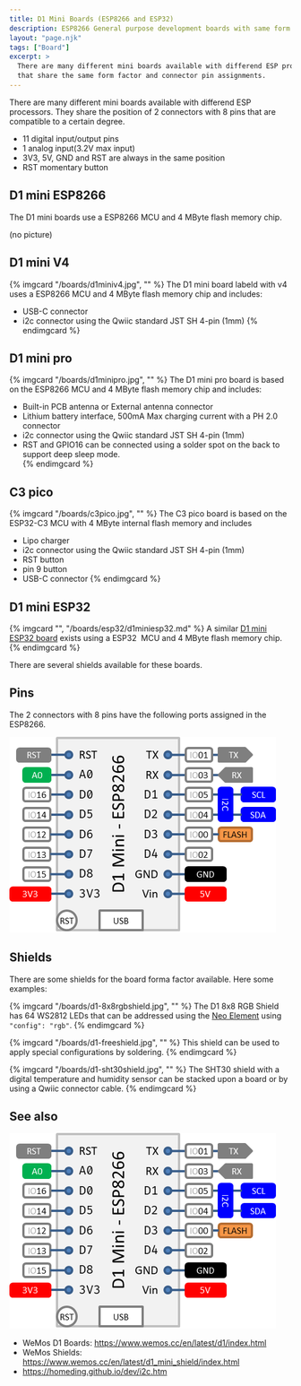 ```yaml
---
title: D1 Mini Boards (ESP8266 and ESP32)
description: ESP8266 General purpose development boards with same form factor.
layout: "page.njk"
tags: ["Board"]
excerpt: >
  There are many different mini boards available with differend ESP processors
  that share the same form factor and connector pin assignments.
---
```


There are many different mini boards available with differend ESP processors.
They share the position of 2 connectors with 8 pins that are compatible to a certain degree.

* 11 digital input/output pins
* 1 analog input(3.2V max input)
* 3V3, 5V, GND and RST are always in the same position
* RST momentary button


## D1 mini ESP8266

The D1 mini boards use a ESP8266 MCU and 4 MByte flash memory chip.

(no picture)


## D1 mini V4

{% imgcard "/boards/d1miniv4.jpg", "" %}
The D1 mini board labeld with v4 uses a ESP8266 MCU and 4 MByte flash memory chip
and includes:

* USB-C connector
* i2c connector using the Qwiic standard JST SH 4-pin (1mm)
{% endimgcard %}


## D1 mini pro

{% imgcard "/boards/d1minipro.jpg", "" %}
  The D1 mini pro board is based on the ESP8266 MCU and 4 MByte flash memory chip
  and includes:

* Built-in PCB antenna or External antenna connector
* Lithium battery interface, 500mA Max charging current with a PH 2.0 connector
* i2c connector using the Qwiic standard JST SH 4-pin (1mm)
* RST and GPIO16 can be connected using a solder spot on the back to support deep sleep mode.  
{% endimgcard %}


## C3 pico

{% imgcard "/boards/c3pico.jpg", "" %}
The C3 pico board is based on the ESP32-C3 MCU with 4 MByte internal flash memory
and includes

* Lipo charger
* i2c connector using the Qwiic standard JST SH 4-pin (1mm)
* RST button
* pin 9 button
* USB-C connector
{% endimgcard %}


## D1 mini ESP32

{% imgcard "", "/boards/esp32/d1miniesp32.md" %}
A similar [D1 mini ESP32 board](/boards/esp32/d1miniesp32.md) exists
using a ESP32  MCU and 4 MByte flash memory chip.
{% endimgcard %}

There are several shields available for these boards.


## Pins

The 2 connectors with 8 pins have the following ports assigned in the ESP8266.

![d1mini pins](/boards/d1mini.png)


## Shields

There are some shields for the board forma factor available. Here some examples:

{% imgcard "/boards/d1-8x8rgbshield.jpg", "" %}
The D1 8x8 RGB Shield has 64 WS2812 LEDs that can be addressed using the [Neo Element](/elements/neo.md)
using `"config": "rgb"`.
{% endimgcard %}

{% imgcard "/boards/d1-freeshield.jpg", "" %}
This shield can be used to apply special configurations by soldering.
{% endimgcard %}

{% imgcard "/boards/d1-sht30shield.jpg", "" %}
The SHT30 shield with a digital temperature and humidity sensor
can be stacked upon a board or by using a Qwiic connector cable.
{% endimgcard %}

<!-- Micro SD Shield v1.2.0   -->

## See also

![d1mini pins](/boards/d1mini.png)

* WeMos D1 Boards: <https://www.wemos.cc/en/latest/d1/index.html>
* WeMos Shields: <https://www.wemos.cc/en/latest/d1_mini_shield/index.html>
* <https://homeding.github.io/dev/i2c.htm>
